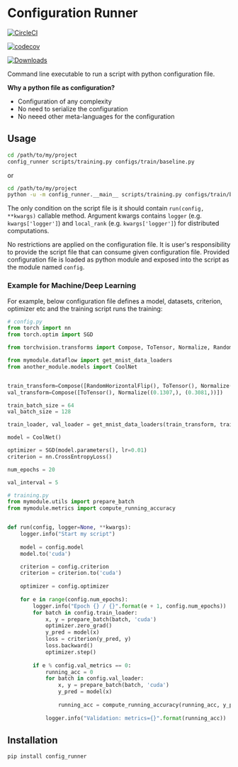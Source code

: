 # Configuration Runner

[![CircleCI](https://circleci.com/gh/vfdev-5/config_runner/tree/master.svg?style=svg)](https://circleci.com/gh/vfdev-5/config_runner/tree/master)

[![codecov](https://codecov.io/gh/vfdev-5/config_runner/branch/master/graph/badge.svg)](https://codecov.io/gh/vfdev-5/config_runner)

[![Downloads](https://pepy.tech/badge/config_runner)](https://pepy.tech/project/config_runner)

Command line executable to run a script with python configuration file.

**Why a python file as configuration?**

- Configuration of any complexity
- No need to serialize the configuration
- No neeed other meta-languages for the configuration


## Usage

```bash
cd /path/to/my/project
config_runner scripts/training.py configs/train/baseline.py
```

or

```bash
cd /path/to/my/project
python -u -m config_runner.__main__ scripts/training.py configs/train/baseline.py
```

The only condition on the script file is it should contain `run(config, **kwargs)` callable method. Argument kwargs 
contains `logger` (e.g. `kwargs['logger']`) and `local_rank` (e.g. `kwargs['logger']`) for distributed computations.


No restrictions are applied on the configuration file. It is user's responsibility to provide the script file that can 
consume given configuration file. Provided configuration file is loaded as python module and exposed into the script as 
the module named `config`.

### Example for Machine/Deep Learning

For example, below configuration file defines a model, datasets, criterion, optimizer etc and 
the training script runs the training:
```python
# config.py
from torch import nn
from torch.optim import SGD

from torchvision.transforms import Compose, ToTensor, Normalize, RandomHorizontalFlip

from mymodule.dataflow import get_mnist_data_loaders
from another_module.models import CoolNet


train_transform=Compose([RandomHorizontalFlip(), ToTensor(), Normalize((0.1307,), (0.3081,))])
val_transform=Compose([ToTensor(), Normalize((0.1307,), (0.3081,))])

train_batch_size = 64
val_batch_size = 128

train_loader, val_loader = get_mnist_data_loaders(train_transform, train_batch_size, val_transform, val_batch_size)

model = CoolNet()

optimizer = SGD(model.parameters(), lr=0.01)
criterion = nn.CrossEntropyLoss()

num_epochs = 20

val_interval = 5
``` 

```python
# training.py
from mymodule.utils import prepare_batch
from mymodule.metrics import compute_running_accuracy


def run(config, logger=None, **kwargs):
    logger.info("Start my script")
    
    model = config.model
    model.to('cuda')

    criterion = config.criterion
    criterion = criterion.to('cuda')
    
    optimizer = config.optimizer
    
    for e in range(config.num_epochs):
        logger.info("Epoch {} / {}".format(e + 1, config.num_epochs))
        for batch in config.train_loader:
            x, y = prepare_batch(batch, 'cuda')                
            optimizer.zero_grad()
            y_pred = model(x)            
            loss = criterion(y_pred, y)
            loss.backward()
            optimizer.step()
            
        if e % config.val_metrics == 0:
            running_acc = 0
            for batch in config.val_loader:
                x, y = prepare_batch(batch, 'cuda')                                
                y_pred = model(x)            
                
                running_acc = compute_running_accuracy(running_acc, y_pred, y)
                
            logger.info("Validation: metrics={}".format(running_acc))

``` 

## Installation

```bash
pip install config_runner
```
